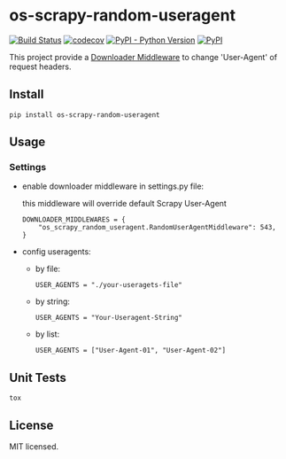 # os-scrapy-random-useragent

[![Build Status](https://www.travis-ci.org/cfhamlet/os-scrapy-random-useragent.svg?branch=master)](https://www.travis-ci.org/cfhamlet/os-scrapy-random-useragent)
[![codecov](https://codecov.io/gh/cfhamlet/os-scrapy-random-useragent/branch/master/graph/badge.svg)](https://codecov.io/gh/cfhamlet/os-scrapy-random-useragent)
[![PyPI - Python Version](https://img.shields.io/pypi/pyversions/os-scrapy-random-useragent.svg)](https://pypi.python.org/pypi/os-scrapy-random-useragent)
[![PyPI](https://img.shields.io/pypi/v/os-scrapy-random-useragent.svg)](https://pypi.python.org/pypi/os-scrapy-random-useragent)

This project provide a [Downloader Middleware](https://docs.scrapy.org/en/latest/topics/downloader-middleware.html) to change 'User-Agent' of request headers.


## Install

```
pip install os-scrapy-random-useragent
```

## Usage

### Settings

* enable downloader middleware in settings.py file:


    this middleware will override default Scrapy User-Agent


    ```
    DOWNLOADER_MIDDLEWARES = {
        "os_scrapy_random_useragent.RandomUserAgentMiddleware": 543,
    }
    
    ```

* config useragents:
   
    - by file:

        ```
        USER_AGENTS = "./your-useragets-file"
        ```

    - by string:

        ```
        USER_AGENTS = "Your-Useragent-String"
        ```

    - by list:

        ```
        USER_AGENTS = ["User-Agent-01", "User-Agent-02"]
        ```

## Unit Tests

```
tox
```

## License

MIT licensed.
